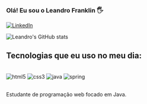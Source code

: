 ### Olá! Eu sou o Leandro Franklin 🖐️


[![LinkedIn](https://img.shields.io/badge/LinkedIn-0077B5?style=for-the-badge&logo=linkedin&logoColor=white)](https://www.linkedin.com/in/leandro-franklin-lima-de-farias-8717aa248/)

![Leandro's GitHub stats](https://github-readme-stats.vercel.app/api?username=LeandroFranklin&show_icons=true&theme=dracula)

## Tecnologias que eu uso no meu dia:


<diV style="display: incline_block"><br/>
  <img align="center" alt="html5" src="https://img.shields.io/badge/HTML5-E34F26?style=for-the-badge&logo=html5&logoColor=white"/>
  <img align="center" alt="css3" src="https://img.shields.io/badge/CSS3-1572B6?style=for-the-badge&logo=css3&logoColor=white"/>
  <img align="center" alt="java" src="https://img.shields.io/badge/Java-ED8B00?style=for-the-badge&logo=openjdk&logoColor=white"/>
  <img align="center" alt="spring" src="https://img.shields.io/badge/Spring-6DB33F?style=for-the-badge&logo=spring&logoColor=white"/>
</diV><br/>

Estudante de programação web focado em Java.
